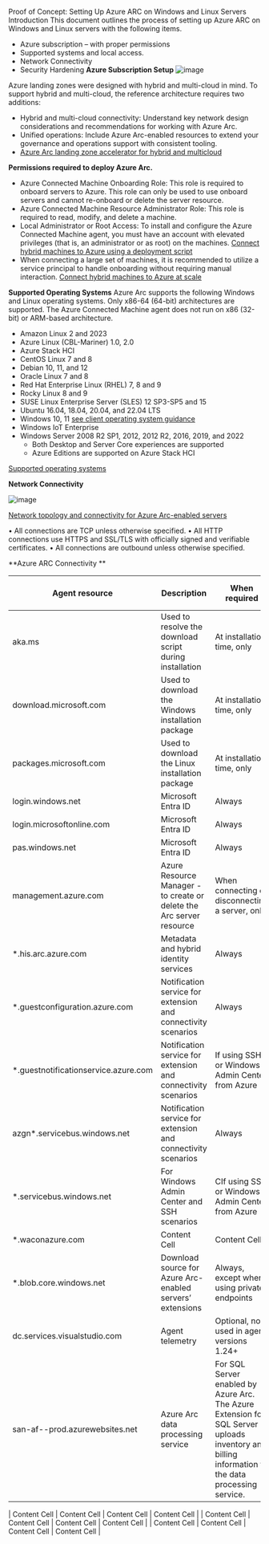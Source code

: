 Proof of Concept: Setting Up Azure ARC on Windows and Linux Servers
Introduction
This document outlines the process of setting up Azure ARC on Windows and Linux servers with the following items. 

- Azure subscription – with proper permissions
- Supported systems and local access.
- Network Connectivity 
- Security Hardening
**Azure Subscription Setup**
![image](https://github.com/MSJosh/ARC/assets/120500937/e76b2683-ad89-4233-8878-78f79fd54bc4)

Azure landing zones were designed with hybrid and multi-cloud in mind. To support hybrid and multi-cloud, the reference architecture requires two additions:
- Hybrid and multi-cloud connectivity: Understand key network design considerations and recommendations for working with Azure Arc.
- Unified operations: Include Azure Arc-enabled resources to extend your governance and operations support with consistent tooling.
-  [Azure Arc landing zone accelerator for hybrid and multicloud](https://learn.microsoft.com/en-us/azure/cloud-adoption-framework/scenarios/hybrid/enterprise-scale-landing-zone)


**Permissions required to deploy Azure Arc.**
- Azure Connected Machine Onboarding Role: This role is required to onboard servers to Azure. This role can only be used to use onboard servers and cannot re-onboard or delete the server resource.
- Azure Connected Machine Resource Administrator Role: This role is required to read, modify, and delete a machine.
- Local Administrator or Root Access: To install and configure the Azure Connected Machine agent, you must have an account with elevated privileges (that is, an administrator or as root) on the machines. [Connect hybrid machines to Azure using a deployment script](https://learn.microsoft.com/en-us/azure/azure-arc/servers/onboard-portal)
- When connecting a large set of machines, it is recommended to utilize a service principal to handle onboarding without requiring manual interaction. [Connect hybrid machines to Azure at scale](https://learn.microsoft.com/en-us/azure/azure-arc/servers/onboard-service-principal)

**Supported Operating Systems**
Azure Arc supports the following Windows and Linux operating systems. Only x86-64 (64-bit) architectures are supported. The Azure Connected Machine agent does not run on x86 (32-bit) or ARM-based architecture.
- Amazon Linux 2 and 2023
- Azure Linux (CBL-Mariner) 1.0, 2.0
- Azure Stack HCI
- CentOS Linux 7 and 8
- Debian 10, 11, and 12
- Oracle Linux 7 and 8
- Red Hat Enterprise Linux (RHEL) 7, 8 and 9
- Rocky Linux 8 and 9
- SUSE Linux Enterprise Server (SLES) 12 SP3-SP5 and 15
- Ubuntu 16.04, 18.04, 20.04, and 22.04 LTS
- Windows 10, 11 [see client operating system guidance](https://learn.microsoft.com/en-us/azure/azure-arc/servers/prerequisites#client-operating-system-guidance)
- Windows IoT Enterprise
- Windows Server 2008 R2 SP1, 2012, 2012 R2, 2016, 2019, and 2022
  - Both Desktop and Server Core experiences are supported
  - Azure Editions are supported on Azure Stack HCI
    
[Supported operating systems](https://learn.microsoft.com/en-us/azure/azure-arc/servers/prerequisites#supported-operating-systems)

**Network Connectivity**

![image](https://github.com/MSJosh/ARC/assets/120500937/164c9343-385b-4d10-b239-6942decc40c5)

[Network topology and connectivity for Azure Arc-enabled servers](https://learn.microsoft.com/en-us/azure/cloud-adoption-framework/scenarios/hybrid/arc-enabled-servers/eslz-arc-servers-connectivity)

•	All connections are TCP unless otherwise specified.
•	All HTTP connections use HTTPS and SSL/TLS with officially signed and verifiable certificates.
•	All connections are outbound unless otherwise specified.

**Azure ARC Connectivity **

| Agent resource  |Description | When required  |Endpoint used with private link|
| ------------- | ------------- | ------------- | ------------- |
|aka.ms | Used to resolve the download script during installation | At installation time, only | Public |
| download.microsoft.com  | Used to download the Windows installation package  | At installation time, only  | Public  |
| packages.microsoft.com | Used to download the Linux installation package | At installation time, only | Public  |
| login.windows.net  | Microsoft Entra ID  | Always  | Public |
| login.microsoftonline.com  | Microsoft Entra ID | Always  | Public  |
| pas.windows.net  | Microsoft Entra ID  | Always  | Public  |
| management.azure.com  | Azure Resource Manager - to create or delete the Arc server resource  | When connecting or disconnecting a server, only  | [Public, unless a resource management private link is also configured](https://learn.microsoft.com/en-us/azure/azure-resource-manager/management/create-private-link-access-portal)  |
| *.his.arc.azure.com | Metadata and hybrid identity services  | Always  | Private |
| *.guestconfiguration.azure.com |Notification service for extension and connectivity scenarios  | Always  | Public  |
| *.guestnotificationservice.azure.com | Notification service for extension and connectivity scenarios  | If using SSH or Windows Admin Center from Azure    | Public  |
| azgn*.servicebus.windows.net | Notification service for extension and connectivity scenarios | Always | Public  |
| *.servicebus.windows.net  | For Windows Admin Center and SSH scenarios  | CIf using SSH or Windows Admin Center from Azure  | Public |
| *.waconazure.com  | Content Cell  | Content Cell  | Public  |
| *.blob.core.windows.net| Download source for Azure Arc-enabled servers’ extensions | Always, except when using private endpoints  |Not used when private link is configured  |
| dc.services.visualstudio.com | Agent telemetry  | Optional, not used in agent versions 1.24+  | Public  |
|san-af-<region>-prod.azurewebsites.net  | Azure Arc data processing service  | For SQL Server enabled by Azure Arc. The Azure Extension for SQL Server uploads inventory and billing information to the data processing service. | Public  |






| Content Cell  | Content Cell  | Content Cell  | Content Cell  |
| Content Cell  | Content Cell  | Content Cell  | Content Cell  |
| Content Cell  | Content Cell  | Content Cell  | Content Cell  |
